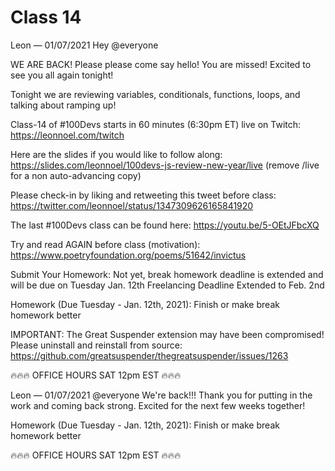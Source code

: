 # Class 14

Leon — 01/07/2021
Hey @everyone 

WE ARE BACK! Please please come say hello! You are missed! Excited to see you all again tonight!

Tonight we are reviewing variables, conditionals, functions, loops, and talking about ramping up! 

Class-14 of #100Devs starts in 60 minutes (6:30pm ET) live on Twitch: https://leonnoel.com/twitch

Here are the slides if you would like to follow along: https://slides.com/leonnoel/100devs-js-review-new-year/live (remove /live for a non auto-advancing  copy)

Please check-in by liking and retweeting this tweet before class: https://twitter.com/leonnoel/status/1347309626165841920

The last #100Devs class can be found here: https://youtu.be/5-OEtJFbcXQ

Try and read AGAIN before class (motivation): https://www.poetryfoundation.org/poems/51642/invictus

Submit Your Homework:
Not yet, break homework deadline is extended and will be due on Tuesday Jan. 12th 
Freelancing Deadline Extended to Feb. 2nd 

Homework (Due Tuesday - Jan. 12th, 2021):
Finish or make break homework better 

IMPORTANT: The Great Suspender extension may have been compromised! Please uninstall and reinstall from source: https://github.com/greatsuspender/thegreatsuspender/issues/1263

🔥🔥🔥  OFFICE HOURS SAT 12pm EST  🔥🔥🔥




Leon — 01/07/2021
@everyone We're back!!! Thank you for putting in the work and coming back strong. Excited for the next few weeks together! 

Homework (Due Tuesday - Jan. 12th, 2021):
Finish or make break homework better 

🔥🔥🔥  OFFICE HOURS SAT 12pm EST  🔥🔥🔥






